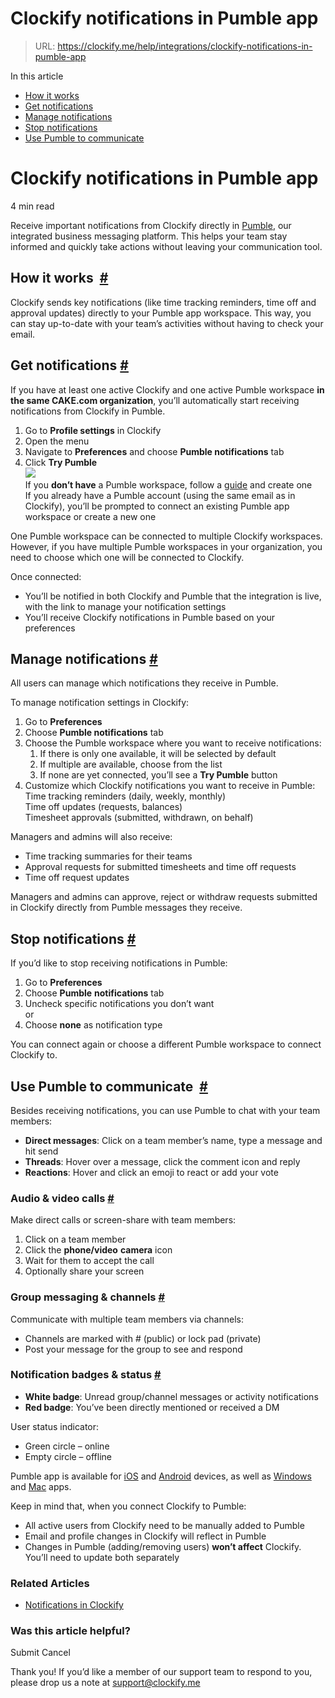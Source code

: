 # Clockify notifications in Pumble app

> URL: https://clockify.me/help/integrations/clockify-notifications-in-pumble-app

In this article

* [How it works](#how-it-works )
* [Get notifications](#get-notifications)
* [Manage notifications](#manage-notifications)
* [Stop notifications](#stop-notifications)
* [Use Pumble to communicate](#use-pumble-to-communicate )

# Clockify notifications in Pumble app

4 min read

Receive important notifications from Clockify directly in [Pumble](https://pumble.com/), our integrated business messaging platform. This helps your team stay informed and quickly take actions without leaving your communication tool.

## How it works  [#](#how-it-works)

Clockify sends key notifications (like time tracking reminders, time off and approval updates) directly to your Pumble app workspace. This way, you can stay up-to-date with your team’s activities without having to check your email.

## Get notifications [#](#get-notifications)

If you have at least one active Clockify and one active Pumble workspace **in the same CAKE.com organization**, you’ll automatically start receiving notifications from Clockify in Pumble.

1. Go to **Profile settings** in Clockify
2. Open the menu
3. Navigate to **Preferences** and choose **Pumble notifications** tab
4. Click **Try Pumble**  
   ![](https://clockify.me/help/wp-content/uploads/2025/06/Screenshot-2025-07-01-at-13.18.13.png)  
   If you **don’t have** a Pumble workspace, follow a [guide](https://pumble.com/help/getting-started/pumble-basics/register-at-pumble/) and create one  
   If you already have a Pumble account (using the same email as in Clockify), you’ll be prompted to connect an existing Pumble app workspace or create a new one

One Pumble workspace can be connected to multiple Clockify workspaces. However, if you have multiple Pumble workspaces in your organization, you need to choose which one will be connected to Clockify.

Once connected:

* You’ll be notified in both Clockify and Pumble that the integration is live, with the link to manage your notification settings
* You’ll receive Clockify notifications in Pumble based on your preferences

## Manage notifications [#](#manage-notifications)

All users can manage which notifications they receive in Pumble.

To manage notification settings in Clockify:

1. Go to **Preferences**
2. Choose **Pumble notifications** tab
3. Choose the Pumble workspace where you want to receive notifications:
   1. If there is only one available, it will be selected by default
   2. If multiple are available, choose from the list
   3. If none are yet connected, you’ll see a **Try Pumble** button
4. Customize which Clockify notifications you want to receive in Pumble:  
   Time tracking reminders (daily, weekly, monthly)  
   Time off updates (requests, balances)  
   Timesheet approvals (submitted, withdrawn, on behalf)

Managers and admins will also receive:

* Time tracking summaries for their teams
* Approval requests for submitted timesheets and time off requests
* Time off request updates

Managers and admins can approve, reject or withdraw requests submitted in Clockify directly from Pumble messages they receive.

## Stop notifications [#](#stop-notifications)

If you’d like to stop receiving notifications in Pumble:

1. Go to **Preferences**
2. Choose **Pumble** **notifications** tab
3. Uncheck specific notifications you don’t want  
   or
4. Choose **none** as notification type

You can connect again or choose a different Pumble workspace to connect Clockify to.

## Use Pumble to communicate  [#](#use-pumble-to-communicate)

Besides receiving notifications, you can use Pumble to chat with your team members:

* **Direct messages**: Click on a team member’s name, type a message and hit send
* **Threads**: Hover over a message, click the comment icon and reply
* **Reactions**: Hover and click an emoji to react or add your vote

### Audio & video calls [#](#audio-video-calls)

Make direct calls or screen-share with team members:

1. Click on a team member
2. Click the **phone/video** **camera** icon
3. Wait for them to accept the call
4. Optionally share your screen

### Group messaging & channels [#](#group-messaging-channels)

Communicate with multiple team members via channels:

* Channels are marked with # (public) or lock pad (private)
* Post your message for the group to see and respond

### Notification badges & status [#](#notification-badges-status)

* **White badge**: Unread group/channel messages or activity notifications
* **Red badge**: You’ve been directly mentioned or received a DM

User status indicator:

* Green circle – online
* Empty circle – offline

Pumble app is available for [iOS](https://apps.apple.com/us/app/pumble/id1536136725) and [Android](https://play.google.com/store/apps/details?id=com.pumble&pli=1) devices, as well as [Windows](https://pumble.com/apps) and [Mac](https://pumble.com/apps) apps.

Keep in mind that, when you connect Clockify to Pumble:

* All active users from Clockify need to be manually added to Pumble
* Email and profile changes in Clockify will reflect in Pumble
* Changes in Pumble (adding/removing users) **won’t affect** Clockify. You’ll need to update both separately

### Related Articles

* [Notifications in Clockify](https://clockify.me/help/track-time-and-expenses/notifications-in-clockify)

### Was this article helpful?

Submit
Cancel

Thank you! If you’d like a member of our support team to respond to you, please drop us a note at support@clockify.me